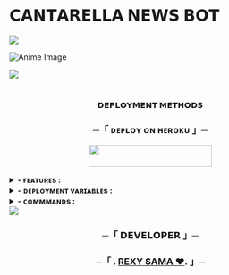 # 𝗖𝗔𝗡𝗧𝗔𝗥𝗘𝗟𝗟𝗔 𝗡𝗘𝗪𝗦 𝗕𝗢𝗧

<img src="https://user-images.githubusercontent.com/73097560/115834477-dbab4500-a447-11eb-908a-139a6edaec5c.gif">

![Anime Image](https://i.ibb.co/ynjcqYdZ/photo-2025-04-06-20-48-47-7490304985767346192.jpg)

<img src="https://user-images.githubusercontent.com/73097560/115834477-dbab4500-a447-11eb-908a-139a6edaec5c.gif">

  <h1 align="center"></h1>
<p align="center"> 
<b>𝗗𝗘𝗣𝗟𝗢𝗬𝗠𝗘𝗡𝗧 𝗠𝗘𝗧𝗛𝗢𝗗𝗦</b>
</p>

<h3 align="center">
    ─「 ᴅᴇᴩʟᴏʏ ᴏɴ ʜᴇʀᴏᴋᴜ 」─
</h3>

<p align="center"><a href="https://dashboard.heroku.com/new?template=https://github.com/Codeflix-Bots/AutoRenameBot"> <img src="https://img.shields.io/badge/Deploy%20On%20Heroku-black?style=for-the-badge&logo=heroku" width="220" height="38.45"/></a></p>

<details><summary><b> - ғᴇᴀᴛᴜʀᴇs :</b></summary>

  
## ғᴇᴀᴛᴜʀᴇs
```
• ᴛʜɪs ᴛᴇʟᴇɢʀᴀᴍ ʙᴏᴛ ғᴇᴛᴄʜᴇs ᴀɴɪᴍᴇ ɴᴇᴡs ғʀᴏᴍ ᴍᴜʟᴛɪᴘʟᴇ sᴏᴜʀᴄᴇs ʟɪᴋᴇ ᴍʏᴀɴɪᴍᴇʟɪsᴛ, ᴄʀᴜɴᴄʜʏʀᴏʟʟ, ᴀɴᴅ ᴛʜᴇᴀɴɪᴍᴇᴅᴀɪʟʏ, ᴀɴᴅ ᴘᴏsᴛs ᴛʜᴇᴍ ɪɴ ʏᴏᴜʀ ᴄʜᴏsᴇɴ ᴛᴇʟᴇɢʀᴀᴍ ᴄʜᴀɴɴᴇʟ ᴏʀ ɢʀᴏᴜᴘ. ʏᴏᴜ ᴄᴀɴ ᴜsᴇ ᴛʜɪs ʙᴏᴛ ᴛᴏ ᴄʀᴇᴀᴛᴇ ᴀɴ ᴀɴɪᴍᴇ ɴᴇᴡs ᴄʜᴀɴɴᴇʟ ᴛʜᴀᴛ ᴀᴜᴛᴏᴍᴀᴛɪᴄᴀʟʟʏ ᴜᴘᴅᴀᴛᴇs ᴡɪᴛʜ ᴛʜᴇ ʟᴀᴛᴇsᴛ ɴᴇᴡs.

```
<b>ᴛᴏ ᴋɴᴏᴡ ᴀʙᴏᴜᴛ ᴀʟʟ ғᴇᴀᴛᴜʀᴇs, ᴊᴏɪɴ ᴏᴜʀ  <a href='https://t.me/EmitingStars_Botz'>ᴜᴘᴅᴀᴛᴇs ᴄʜᴀɴɴᴇʟ</a>.</b>
</details>

<details><summary><b> - ᴅᴇᴘʟᴏʏᴍᴇɴᴛ ᴠᴀʀɪᴀʙʟᴇs :</summary>
  
## ᴅᴇᴘʟᴏʏᴍᴇɴᴛ ᴠᴀʀɪᴀʙʟᴇs
```
* `BOT_TOKEN` - Get bot token from <a href="https://t.me/BotFather" target="/blank">Bot Father</a>
* `API_ID` - Get api id from <a href="https://my.telegram.org" target="/blank">Telegram Auth</a>
* `API_HASH` - Get api hash from <a href="https://my.telegram.org" target="/blank">Telegram Auth</a>
* `DATABASE_URI` - Mongo Database URL from <a href="https://cloud.mongodb.com" target="/blank">Mongo DB</a>
* `PICS` - Start message photo. `Optional`
```
</details>
<details><summary><b> - ᴄᴏᴍᴍᴍᴀɴᴅs :</summary>
  
## ᴄᴏᴍᴍᴍᴀɴᴅs
```
start - Cʜᴇᴄᴋ ɪᴀᴍ ᴀʟɪᴠᴇ ᴏʀ ɴᴏᴛ 
news - Mᴀsᴛᴇʀ, ᴀᴅᴅ ᴀ ᴄʜᴀɴɴᴇʟ ᴀɴᴅ ʟᴇᴛ ʏᴏᴜʀ ǫᴜᴇᴇɴ sʟᴀʏ.
listnews - Mʏ ᴍᴀsᴛᴇʀ, ʏᴏᴜ ᴄᴀɴ sᴇᴇ ᴡʜᴇɴ ʏᴏᴜʀ ǫᴜᴇᴇɴ ɪs sʟᴀʏɪɴɢ.
removenews - Mᴀsᴛᴇʀ, ʀᴇᴍᴏᴠᴇ ᴍᴇ ғʀᴏᴍ ᴛʜɪs ᴄʜᴀɴɴᴇʟ ʙᴇᴄᴀᴜsᴇ ʏᴏᴜʀ sʟᴀʏ ǫᴜᴇᴇɴ ɪs ʙᴏʀᴇᴅ.
addadmin - Gᴇᴛ ᴍᴇ ᴀ ɴᴇᴡ ᴍᴀsᴛᴇʀ, ᴍʏ ᴅᴇᴀʀ ᴅᴀᴅᴅʏ.
removeadmin - Eᴡᴡ, ɪ ᴡᴏɴ'ᴛ ᴡᴏʀᴋ ғᴏʀ ʏᴏᴜ.
listadmins - Tʜᴇsᴇ ᴀʀᴇ ᴍʏ ᴄᴜᴛᴇ ᴍᴀsᴛᴇʀs ᴡʜᴏ ᴄᴀʟʟ ᴍᴇ sʟᴀʏ ǫᴜᴇᴇɴ.
```
</details>
<img src="https://user-images.githubusercontent.com/73097560/115834477-dbab4500-a447-11eb-908a-139a6edaec5c.gif">

<h3 align="center">
    ─「 𝗗𝗘𝗩𝗘𝗟𝗢𝗣𝗘𝗥 」─
</h3>

<p align="center">

<h3 align="center">
    ─「 <b>. <a href='https://t.me/RexySama'>REXY SAMA ❤️</a>.</b> 」─
</h3>

<p align="center">
